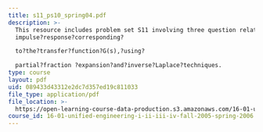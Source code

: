 ```yaml
---
title: s11_ps10_spring04.pdf
description: >-
  This resource includes problem set S11 involving three question relating to
  impulse?response?corresponding?

  to?the?transfer?function?G(s),?using?

  partial?fraction ?expansion?and?inverse?Laplace?techniques.
type: course
layout: pdf
uid: 089433d43312e2dc7d357ed19c811033
file_type: application/pdf
file_location: >-
  https://open-learning-course-data-production.s3.amazonaws.com/16-01-unified-engineering-i-ii-iii-iv-fall-2005-spring-2006/089433d43312e2dc7d357ed19c811033_s11_ps10_spring04.pdf
course_id: 16-01-unified-engineering-i-ii-iii-iv-fall-2005-spring-2006
---
```

